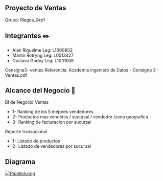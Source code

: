 Proyecto de Ventas
-------------------
Grupo: Riegos_Grp1

## Integrantes ✒️

* Alan Riquelme  Leg: L1000802
* Martin Rotryng Leg: L0513427
* Gustavo Godoy  Leg: L1001058

Consigna3- ventas
Referencia: Academia Ingeniero de Datos - Consigna 3 - Ventas.pdf

## Alcance del Negocio 📄


BI de Negocio Ventas
* 1- Ranking de los 5 mejores vendedores
* 2- Productos mas vendidos / sucursal / vendedor /zona geografica
* 3- Ranking de facturacion por sucursal

Reporte transacional
* 1- Listado de productos
* 2- Listado de vendedores por sucursal

Diagrama
------------------
[![Pipeline.png](https://i.postimg.cc/tTVkxwZK/Pipeline.png)](https://postimg.cc/R64wrPTd)
